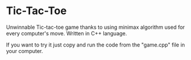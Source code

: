 # Tic-Tac-Toe
Unwinnable Tic-tac-toe game thanks to using minimax algorithm used for every computer's move. Written in C++ language.

If you want to try it  just copy and run the code from the "game.cpp" file in your computer.
